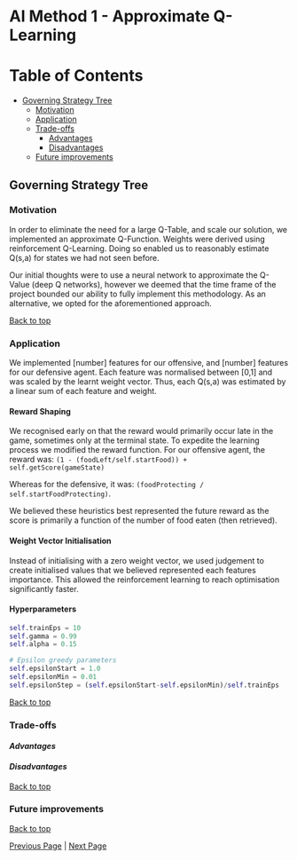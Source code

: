 # AI Method 1 - Approximate Q-Learning

# Table of Contents
- [Governing Strategy Tree](#governing-strategy-tree)
  * [Motivation](#motivation)
  * [Application](#application)
  * [Trade-offs](#trade-offs)     
     - [Advantages](#advantages)
     - [Disadvantages](#disadvantages)
  * [Future improvements](#future-improvements)

## Governing Strategy Tree  

### Motivation  
In order to eliminate the need for a large Q-Table, and scale our solution, we implemented an approximate Q-Function. Weights were derived using reinforcement Q-Learning. Doing so enabled us to reasonably estimate Q(s,a) for states we had not seen before. 

Our initial thoughts were to use a neural network to approximate the Q-Value (deep Q networks), however we deemed that the time frame of the project bounded our ability to fully implement this methodology. As an alternative, we opted for the aforementioned approach. 

[Back to top](#table-of-contents)

### Application  
We implemented [number] features for our offensive, and [number] features for our defensive agent. Each feature was normalised between [0,1] and was scaled by the learnt weight vector. Thus, each Q(s,a) was estimated by a linear sum of each feature and weight. 

#### Reward Shaping
We recognised early on that the reward would primarily occur late in the game, sometimes only at the terminal state. To expedite the learning process we modified the reward function. For our offensive agent, the reward was:
`(1 - (foodLeft/self.startFood)) +  self.getScore(gameState)`

Whereas for the defensive, it was:
`(foodProtecting / self.startFoodProtecting)`.

We believed these heuristics best represented the future reward as the score is primarily a function of the number of food eaten (then retrieved). 

#### Weight Vector Initialisation
Instead of initialising with a zero weight vector, we used judgement to create initialised values that we believed represented each features importance. This allowed the reinforcement learning to reach optimisation significantly faster. 

#### Hyperparameters
``` python
self.trainEps = 10 
self.gamma = 0.99     
self.alpha = 0.15

# Epsilon greedy parameters
self.epsilonStart = 1.0 
self.epsilonMin = 0.01  
self.epsilonStep = (self.epsilonStart-self.epsilonMin)/self.trainEps
```
[Back to top](#table-of-contents)

### Trade-offs  
#### *Advantages*  


#### *Disadvantages*

[Back to top](#table-of-contents)

### Future improvements  

[Back to top](#table-of-contents)



[Previous Page](/2_0_design_choices) | [Next Page](/2_2_approach)